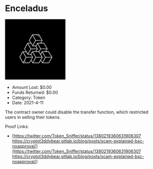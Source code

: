 # Enceladus
![Enceladus](/rektimages/Enceladus.png)
- Amount Lost: $0.00
- Funds Returned: $0.00
- Category: Token
- Date: 2021-4-11

The contract owner could disable the transfer function, which restricted users in selling their tokens.


Proof Links:
- [https://twitter.com/Token_Sniffer/status/1380219360631906307 https://cryptot3ddybear.gitlab.io/blog/posts/scam-explained-bsc-noapproval/](https://twitter.com/Token_Sniffer/status/1380219360631906307 https://cryptot3ddybear.gitlab.io/blog/posts/scam-explained-bsc-noapproval/)


